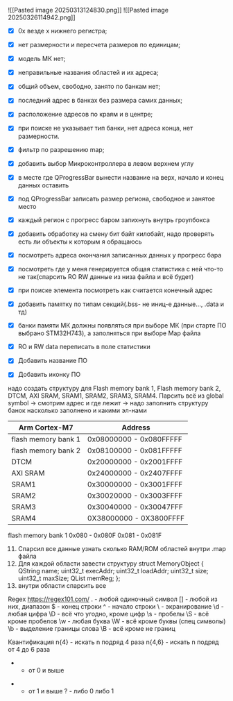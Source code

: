![[Pasted image 20250313124830.png]]
![[Pasted image 20250326114942.png]]
- [x] 0x везде х нижнего регистра;
- [x] нет размерности и пересчета размеров по единицам;
- [x] модель МК нет;
- [x] неправильные названия областей и их адреса;
- [x] общий объем, свободно, занято по банкам нет;
- [x] последний адрес в банках без размера самих данных;
- [x] расположение адресов по краям и в центре;
- [x] при поиске не указывает тип банки, нет адреса конца, нет размерности.
- [x] фильтр по разрешению map;

- [x] добавить выбор Микроконтроллера в левом верхнем углу
- [x] в месте где QProgressBar вынести название на верх, начало и конец данных оставить
- [x] под QProgressBar записать размер региона, свободное и занятое место
- [x] каждый регион с прогресс баром запихнуть внутрь гроупбокса 
- [x] добавить обработку на смену бит байт килобайт, надо проверять есть ли объекты к которым я обращаюсь 

- [x] посмотреть адреса окончания записанных данных у прогресс бара
- [x] посмотреть где у меня генерируется общая статистика с ней что-то не так(спарсить RO RW данные из низа файла и всё будет)
- [x] при поиске элемента посмотреть как считается конечный адрес
- [x] добавить памятку по типам секций(.bss- не иниц-е данные..., .data и тд)

- [x] банки памяти МК должны появляться при выборе МК (при старте ПО выбрано STM32H743), а заполняться при выборе Map файла
- [x] RO и RW data переписать в поле статистики
- [x] Добавить название ПО
- [x] Добавить иконку ПО

надо создать структуру для Flash memory bank 1, Flash memory bank 2, DTCM, AXI SRAM, SRAM1, SRAM2, SRAM3, SRAM4.
Парсить всё из global symbol -> смотрим адрес и где лежит -> надо заполнить структуру банок насколько заполнено и какими эл-нами

| Arm Cortex-M7       | Address                 |
| ------------------- | ----------------------- |
| flash memory bank 1 | 0x08000000 - 0x080FFFFF |
| flash memory bank 2 | 0x08100000 - 0x081FFFFF |
| DTCM                | 0x20000000 - 0x2001FFFF |
| AXI SRAM            | 0x24000000 - 0x2407FFFF |
| SRAM1               | 0x30000000 - 0x3001FFFF |
| SRAM2               | 0x30020000 - 0x3003FFFF |
| SRAM3               | 0x30040000 - 0x30047FFF |
| SRAM4               | 0X38000000 - 0X3800FFFF |



flash memory bank 1 0x080 - 0x080F
0x081 - 0x081F

11. Спарсил все данные узнать сколько RAM/ROM областей внутри .map файла
12. Для каждой области завести структуру 
   struct MemoryObject {
    QString name;
    uint32_t execAddr;
    uint32_t loadAddr;
    uint32_t size;
    uint32_t maxSize;
	 QList <MemoryRegion> memReg;
};
3.  внутри области спарсить все 

Regex https://regex101.com/
. - любой одиночный символ
[] - любой из них, диапазон
$ - конец строки
^ - начало строки
\ - экранирование
\d - любая цифра 
\D - всё что угодно, кроме цифр
\s - пробелы
\S - всё кроме пробелов
\w - любая буква 
\W - всё кроме буквы (спец символы)
\b - выделение границы слова 
\B - всё кроме не границ

Квантификация
n{4} - искать n подряд 4 раза 
n{4,6} - искать n подряд от 4 до 6 раза 
* - от 0 и выше
+ - от 1 и выше
? - либо 0 либо 1
